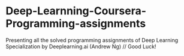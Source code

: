 # Deep-Learnning-Coursera-Programming-assignments
Presenting all the solved programming assignments of Deep Learning Specialization by Deeplearning.ai (Andrew Ng)
// Good Luck!
